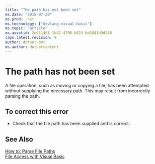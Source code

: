 ```yaml
---
title: "The path has not been set"
ms.date: "2015-07-20"
ms.prod: .net
ms.technology: ["devlang-visual-basic"]
ms.topic: "article"
ms.assetid: 2e61146f-1b42-4798-b823-bd1041d9d248
caps.latest.revision: 9
author: dotnet-bot
ms.author: dotnetcontent
---
```

# The path has not been set
A file operation, such as moving or copying a file, has been attempted without supplying the necessary path. This may result from incorrectly parsing the path.  
  
## To correct this error  
  
-   Check that the file path has been supplied and is correct.  
  
## See Also  
 [How to: Parse File Paths](../../visual-basic/developing-apps/programming/drives-directories-files/how-to-parse-file-paths.md)   
 [File Access with Visual Basic](../../visual-basic/developing-apps/programming/drives-directories-files/file-access.md)
